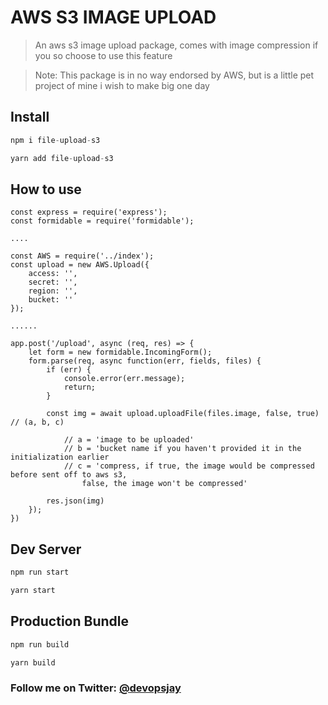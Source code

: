 # AWS S3 IMAGE UPLOAD
 > An aws s3 image upload package, comes with image compression if you so choose to use this feature

 > Note: This package is in no way endorsed by AWS, but is a little pet project of mine i wish to make big one day

## Install
```javascript
npm i file-upload-s3
```
```javascript
yarn add file-upload-s3
```

## How to use

```
const express = require('express');
const formidable = require('formidable');

....

const AWS = require('../index');
const upload = new AWS.Upload({
    access: '',
    secret: '',
    region: '',
    bucket: ''
});

......

app.post('/upload', async (req, res) => {
    let form = new formidable.IncomingForm();
    form.parse(req, async function(err, fields, files) {
        if (err) {
            console.error(err.message);
            return;
        }
        
        const img = await upload.uploadFile(files.image, false, true) // (a, b, c)

            // a = 'image to be uploaded'
            // b = 'bucket name if you haven't provided it in the initialization earlier
            // c = 'compress, if true, the image would be compressed before sent off to aws s3, 
                false, the image won't be compressed'

        res.json(img)
    });
})

```

## Dev Server
```javascript
npm run start
```
```javascript
yarn start
```

## Production Bundle
```javascript
npm run build
```
```javascript
yarn build
```


### Follow me on Twitter: [@devopsjay](https://twitter.com/devopsjay)

